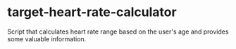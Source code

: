 # target-heart-rate-calculator
Script that calculates heart rate range based on the user's age and provides some valuable information.
